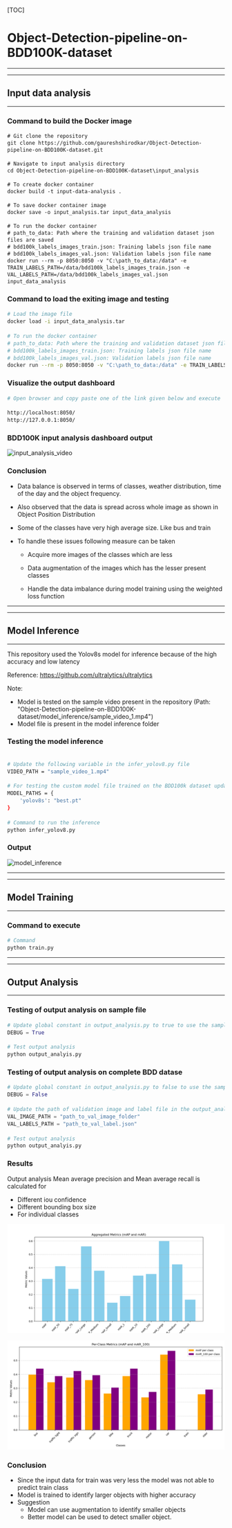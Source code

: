 

[TOC]



# Object-Detection-pipeline-on-BDD100K-dataset



---

---

## Input data analysis

---



### Command to build the Docker image

```shell
# Git clone the repository
git clone https://github.com/gaureshshirodkar/Object-Detection-pipeline-on-BDD100K-dataset.git

# Navigate to input analysis directory
cd Object-Detection-pipeline-on-BDD100K-dataset\input_analysis

# To create docker container 
docker build -t input-data-analysis .

# To save docker container image
docker save -o input_analysis.tar input_data_analysis

# To run the docker container
# path_to_data: Path where the training and validation dataset json files are saved
# bdd100k_labels_images_train.json: Training labels json file name
# bdd100k_labels_images_val.json: Validation labels json file name
docker run --rm -p 8050:8050 -v "C:\path_to_data:/data" -e TRAIN_LABELS_PATH=/data/bdd100k_labels_images_train.json -e VAL_LABELS_PATH=/data/bdd100k_labels_images_val.json input_data_analysis
```



### Command to load the exiting image and testing

```sh
# Load the image file
docker load -i input_data_analysis.tar

# To run the docker container
# path_to_data: Path where the training and validation dataset json files are saved
# bdd100k_labels_images_train.json: Training labels json file name
# bdd100k_labels_images_val.json: Validation labels json file name
docker run --rm -p 8050:8050 -v "C:\path_to_data:/data" -e TRAIN_LABELS_PATH=/data/bdd100k_labels_images_train.json -e VAL_LABELS_PATH=/data/bdd100k_labels_images_val.json input_data_analysis
```



### Visualize the output dashboard

```sh
# Open browser and copy paste one of the link given below and execute

http://localhost:8050/  
http://127.0.0.1:8050/
```



### BDD100K input analysis dashboard output

![input_analysis_video](utils/input_analysis_video.gif)





### Conclusion

- Data balance is observed in terms of classes, weather distribution, time of the day and the object frequency.

- Also observed that the data is spread across whole image as shown in Object Position Distribution

- Some of the classes have very high average size. Like bus and train

- To handle these issues following measure can be taken

  - Acquire more images of the classes which are less

  - Data augmentation of the images which has the lesser present classes

  - Handle the data imbalance during model training using the weighted loss function

    





---

---

## Model Inference

---

This repository used the Yolov8s model for inference because of the high accuracy and low latency

Reference:  https://github.com/ultralytics/ultralytics

Note: 

- Model is tested on the sample video present in the repository (Path: "Object-Detection-pipeline-on-BDD100K-dataset/model_inference/sample_video_1.mp4")
- Model file is present in the model inference folder



### Testing the model inference

```sh

# Update the following variable in the infer_yolov8.py file
VIDEO_PATH = "sample_video_1.mp4"

# For testing the custom model file trained on the BDD100k dataset update the below dictionary
MODEL_PATHS = {
    'yolov8s': "best.pt"
}

# Command to run the inference
python infer_yolov8.py

```



### Output 

![model_inference](utils/model_inference.gif)





---

---

## Model Training

---

### Command to execute

```python
# Command
python train.py
```





----

---

## Output Analysis

----



### Testing of output analysis on sample file

```python
# Update global constant in output_analysis.py to true to use the sample file
DEBUG = True

# Test output analysis
python output_analyis.py
```



### Testing of output analysis on complete BDD datase

```python
# Update global constant in output_analysis.py to false to use the sample file
DEBUG = False

# Update the path of validation image and label file in the output_analysis.py file
VAL_IMAGE_PATH = "path_to_val_image_folder"
VAL_LABELS_PATH = "path_to_val_label.json"

# Test output analysis
python output_analyis.py
```



### Results

 Output analysis Mean average precision and Mean average recall is calculated for

- Different iou confidence
- Different bounding box size
- For individual classes

![Aggregated_metrics](output_analysis/Aggregated_metrics.png)



![per_class_metrics](output_analysis/per_class_metrics.png)

### Conclusion

- Since the input data for train was very less the model was not able to predict train class
- Model is trained to identify larger objects with higher accuracy
- Suggestion
  - Model can use augmentation to identify smaller objects 
  - Better model can be used to detect smaller object. 
